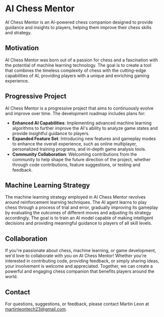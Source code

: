 # AI Chess Mentor

AI Chess Mentor is an AI-powered chess companion designed to provide guidance and insights to players, helping them improve their chess skills and strategy.

## Motivation

AI Chess Mentor was born out of a passion for chess and a fascination with the potential of machine learning technology. The goal is to create a tool that combines the timeless complexity of chess with the cutting-edge capabilities of AI, providing players with a unique and enriching gaming experience.

## Progressive Project

AI Chess Mentor is a progressive project that aims to continuously evolve and improve over time. The development roadmap includes plans for:

- **Enhanced AI Capabilities**: Implementing advanced machine learning algorithms to further improve the AI's ability to analyze game states and provide insightful guidance to players.
- **Expanded Feature Set**: Introducing new features and gameplay modes to enhance the overall experience, such as online multiplayer, personalized training programs, and in-depth game analysis tools.
- **Community Collaboration**: Welcoming contributions from the community to help shape the future direction of the project, whether through code contributions, feature suggestions, or testing and feedback.

## Machine Learning Strategy

The machine learning strategy employed in AI Chess Mentor revolves around reinforcement learning techniques. The AI agent learns to play chess through a process of trial and error, gradually improving its gameplay by evaluating the outcomes of different moves and adjusting its strategy accordingly. The goal is to train an AI model capable of making intelligent decisions and providing meaningful guidance to players of all skill levels.

## Collaboration

If you're passionate about chess, machine learning, or game development, we'd love to collaborate with you on AI Chess Mentor! Whether you're interested in contributing code, providing feedback, or simply sharing ideas, your involvement is welcome and appreciated. Together, we can create a powerful and engaging chess companion that benefits players around the world.

## Contact

For questions, suggestions, or feedback, please contact Martin Leon at martinleontech23@gmail.com.
